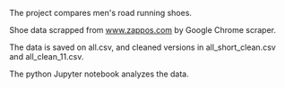 
The project compares men's road running shoes.   

Shoe data scrapped from www.zappos.com by Google Chrome scraper.  

The data is saved on all.csv, and cleaned versions in all_short_clean.csv and all_clean_11.csv.   

The python Jupyter notebook analyzes the data.     



